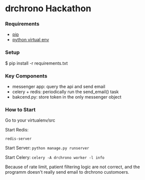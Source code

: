 # drchrono Hackathon

### Requirements
- [pip](https://pip.pypa.io/en/stable/)
- [python virtual env](https://packaging.python.org/installing/#creating-and-using-virtual-environments)

### Setup
$ pip install -r requirements.txt

### Key Components
- messenger app: query the api and send email
- celery + redis: periodically run the send_email() task
- bakcend.py: store token in the only messenger object

### How to Start

Go to your virtualenv/src

Start Redis: 
```
redis-server
```

Start Server: 
```python manage.py runserver```

Start Celery: 
```celery -A drchrono worker -l info```

Because of rate limit, patient filtering logic are not correct, and the programm doesn't really send email to drchrono customoers. 


